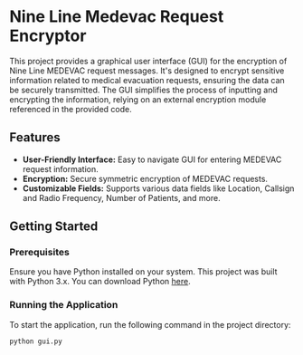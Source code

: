 <h1>Nine Line Medevac Request Encryptor</h1>
<p>This project provides a graphical user interface (GUI) for the encryption of Nine Line MEDEVAC request messages. It's designed to encrypt sensitive information related to medical evacuation requests, ensuring the data can be securely transmitted. The GUI simplifies the process of inputting and encrypting the information, relying on an external encryption module referenced in the provided code.</p>

 <h2>Features</h2>
    <ul>
        <li><strong>User-Friendly Interface:</strong> Easy to navigate GUI for entering MEDEVAC request information.</li>
        <li><strong>Encryption:</strong> Secure symmetric encryption of MEDEVAC requests.</li>
        <li><strong>Customizable Fields:</strong> Supports various data fields like Location, Callsign and Radio Frequency, Number of Patients, and more.</li>
    </ul>

<h2>Getting Started</h2>
    <h3>Prerequisites</h3>
    <p>Ensure you have Python installed on your system. This project was built with Python 3.x. You can download Python <a href="https://www.python.org/downloads/">here</a>.</p>

<h3>Running the Application</h3>
    <p>To start the application, run the following command in the project directory:</p>
    <pre><code>python gui.py</code></pre>
